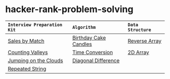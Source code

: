 # hacker-rank-problem-solving

| **`Interview Preparation Kit`** | **`Algorithm`** | **`Data Structure`** |
| :------------- | :------------- | :------------- |
| [Sales by Match](https://www.hackerrank.com/challenges/sock-merchant/problem) | [Birthday Cake Candles](https://www.hackerrank.com/challenges/birthday-cake-candles/problem) | [Reverse Array](https://www.hackerrank.com/challenges/arrays-ds/problem) |
| [Counting Valleys](https://www.hackerrank.com/challenges/counting-valleys/problem) | [Time Conversion](https://www.hackerrank.com/challenges/time-conversion/problem) | [2D Array](https://www.hackerrank.com/challenges/2d-array/problem) |
| [Jumping on the Clouds](https://www.hackerrank.com/challenges/jumping-on-the-clouds/problem) | [Diagonal Difference](https://www.hackerrank.com/challenges/diagonal-difference/problem) | []() |
| [Repeated String](https://www.hackerrank.com/challenges/repeated-string/problem) | []() | []() |